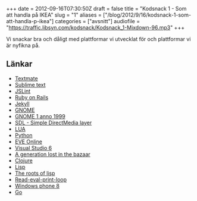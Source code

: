 +++
date = 2012-09-16T07:30:50Z
draft = false
title = "Kodsnack 1 - Som att handla på IKEA"
slug = "1"
aliases = ["/blog/2012/9/16/kodsnack-1-som-att-handla-p-ikea"]
categories = ["avsnitt"]
audiofile = "https://traffic.libsyn.com/kodsnack/Kodsnack_1-Mixdown-96.mp3"
+++

Vi snackar bra och dåligt med plattformar vi utvecklat för och plattformar vi är nyfikna på.

## Länkar ##

* [Textmate](http://macromates.com)
* [Sublime text](http://www.sublimetext.com)
* [JSLint](http://jslint.com)
* [Ruby on Rails](http://rubyonrails.org)
* [Jekyll](http://jekyllrb.com/)
* [GNOME](http://en.wikipedia.org/wiki/GNOME)
* [GNOME 1 anno 1999](http://en.wikipedia.org/wiki/File:GNOME-escritorio-1.x.png)
* [SDL - Simple DirectMedia layer](http://www.libsdl.org)
* [LUA](http://www.lua.org)
* [Python](http://www.python.org)
* [EVE Online](http://www.eveonline.com)
* [Visual Studio 6](https://en.wikipedia.org/wiki/Visual_studio#Visual_Studio_6.0_.281998.29)
* [A generation lost in the bazaar](http://queue.acm.org/detail.cfm?id=2349257)
* [Clojure](http://clojure.org/)
* [Lisp](http://is.gd/1M2Qqo)
* [The roots of lisp](http://www.paulgraham.com/rootsoflisp.html)
* [Read-eval-print-loop](https://en.wikipedia.org/wiki/REPL)
* [Windows phone 8](https://en.wikipedia.org/wiki/Windows_Phone_8)
* [Go](http://golang.org)

